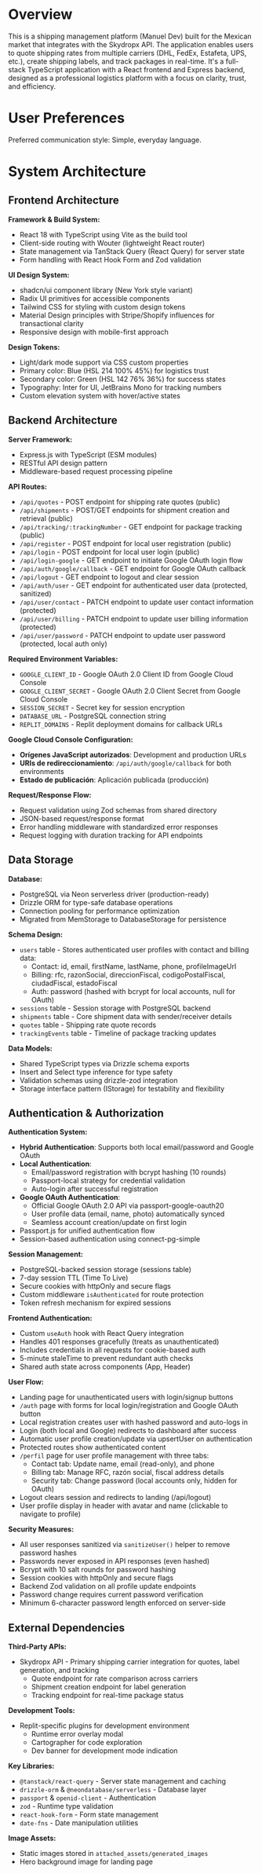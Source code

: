 # Overview

This is a shipping management platform (Manuel Dev) built for the Mexican market that integrates with the Skydropx API. The application enables users to quote shipping rates from multiple carriers (DHL, FedEx, Estafeta, UPS, etc.), create shipping labels, and track packages in real-time. It's a full-stack TypeScript application with a React frontend and Express backend, designed as a professional logistics platform with a focus on clarity, trust, and efficiency.

# User Preferences

Preferred communication style: Simple, everyday language.

# System Architecture

## Frontend Architecture

**Framework & Build System:**
- React 18 with TypeScript using Vite as the build tool
- Client-side routing with Wouter (lightweight React router)
- State management via TanStack Query (React Query) for server state
- Form handling with React Hook Form and Zod validation

**UI Design System:**
- shadcn/ui component library (New York style variant)
- Radix UI primitives for accessible components
- Tailwind CSS for styling with custom design tokens
- Material Design principles with Stripe/Shopify influences for transactional clarity
- Responsive design with mobile-first approach

**Design Tokens:**
- Light/dark mode support via CSS custom properties
- Primary color: Blue (HSL 214 100% 45%) for logistics trust
- Secondary color: Green (HSL 142 76% 36%) for success states
- Typography: Inter for UI, JetBrains Mono for tracking numbers
- Custom elevation system with hover/active states

## Backend Architecture

**Server Framework:**
- Express.js with TypeScript (ESM modules)
- RESTful API design pattern
- Middleware-based request processing pipeline

**API Routes:**
- `/api/quotes` - POST endpoint for shipping rate quotes (public)
- `/api/shipments` - POST/GET endpoints for shipment creation and retrieval (public)
- `/api/tracking/:trackingNumber` - GET endpoint for package tracking (public)
- `/api/register` - POST endpoint for local user registration (public)
- `/api/login` - POST endpoint for local user login (public)
- `/api/login-google` - GET endpoint to initiate Google OAuth login flow
- `/api/auth/google/callback` - GET endpoint for Google OAuth callback
- `/api/logout` - GET endpoint to logout and clear session
- `/api/auth/user` - GET endpoint for authenticated user data (protected, sanitized)
- `/api/user/contact` - PATCH endpoint to update user contact information (protected)
- `/api/user/billing` - PATCH endpoint to update user billing information (protected)
- `/api/user/password` - PATCH endpoint to update user password (protected, local auth only)

**Required Environment Variables:**
- `GOOGLE_CLIENT_ID` - Google OAuth 2.0 Client ID from Google Cloud Console
- `GOOGLE_CLIENT_SECRET` - Google OAuth 2.0 Client Secret from Google Cloud Console
- `SESSION_SECRET` - Secret key for session encryption
- `DATABASE_URL` - PostgreSQL connection string
- `REPLIT_DOMAINS` - Replit deployment domains for callback URLs

**Google Cloud Console Configuration:**
- **Orígenes JavaScript autorizados**: Development and production URLs
- **URIs de redireccionamiento**: `/api/auth/google/callback` for both environments
- **Estado de publicación**: Aplicación publicada (producción)

**Request/Response Flow:**
- Request validation using Zod schemas from shared directory
- JSON-based request/response format
- Error handling middleware with standardized error responses
- Request logging with duration tracking for API endpoints

## Data Storage

**Database:**
- PostgreSQL via Neon serverless driver (production-ready)
- Drizzle ORM for type-safe database operations
- Connection pooling for performance optimization
- Migrated from MemStorage to DatabaseStorage for persistence

**Schema Design:**
- `users` table - Stores authenticated user profiles with contact and billing data:
  - Contact: id, email, firstName, lastName, phone, profileImageUrl
  - Billing: rfc, razonSocial, direccionFiscal, codigoPostalFiscal, ciudadFiscal, estadoFiscal
  - Auth: password (hashed with bcrypt for local accounts, null for OAuth)
- `sessions` table - Session storage with PostgreSQL backend
- `shipments` table - Core shipment data with sender/receiver details
- `quotes` table - Shipping rate quote records
- `trackingEvents` table - Timeline of package tracking updates

**Data Models:**
- Shared TypeScript types via Drizzle schema exports
- Insert and Select type inference for type safety
- Validation schemas using drizzle-zod integration
- Storage interface pattern (IStorage) for testability and flexibility

## Authentication & Authorization

**Authentication System:**
- **Hybrid Authentication**: Supports both local email/password and Google OAuth
- **Local Authentication**: 
  - Email/password registration with bcrypt hashing (10 rounds)
  - Passport-local strategy for credential validation
  - Auto-login after successful registration
- **Google OAuth Authentication**:
  - Official Google OAuth 2.0 API via passport-google-oauth20
  - User profile data (email, name, photo) automatically synced
  - Seamless account creation/update on first login
- Passport.js for unified authentication flow
- Session-based authentication using connect-pg-simple

**Session Management:**
- PostgreSQL-backed session storage (sessions table)
- 7-day session TTL (Time To Live)
- Secure cookies with httpOnly and secure flags
- Custom middleware `isAuthenticated` for route protection
- Token refresh mechanism for expired sessions

**Frontend Authentication:**
- Custom `useAuth` hook with React Query integration
- Handles 401 responses gracefully (treats as unauthenticated)
- Includes credentials in all requests for cookie-based auth
- 5-minute staleTime to prevent redundant auth checks
- Shared auth state across components (App, Header)

**User Flow:**
- Landing page for unauthenticated users with login/signup buttons
- `/auth` page with forms for local login/registration and Google OAuth button
- Local registration creates user with hashed password and auto-logs in
- Login (both local and Google) redirects to dashboard after success
- Automatic user profile creation/update via upsertUser on authentication
- Protected routes show authenticated content
- `/perfil` page for user profile management with three tabs:
  - Contact tab: Update name, email (read-only), and phone
  - Billing tab: Manage RFC, razón social, fiscal address details
  - Security tab: Change password (local accounts only, hidden for OAuth)
- Logout clears session and redirects to landing (/api/logout)
- User profile display in header with avatar and name (clickable to navigate to profile)

**Security Measures:**
- All user responses sanitized via `sanitizeUser()` helper to remove password hashes
- Passwords never exposed in API responses (even hashed)
- Bcrypt with 10 salt rounds for password hashing
- Session cookies with httpOnly and secure flags
- Backend Zod validation on all profile update endpoints
- Password change requires current password verification
- Minimum 6-character password length enforced on server-side

## External Dependencies

**Third-Party APIs:**
- Skydropx API - Primary shipping carrier integration for quotes, label generation, and tracking
  - Quote endpoint for rate comparison across carriers
  - Shipment creation endpoint for label generation
  - Tracking endpoint for real-time package status

**Development Tools:**
- Replit-specific plugins for development environment
  - Runtime error overlay modal
  - Cartographer for code exploration
  - Dev banner for development mode indication

**Key Libraries:**
- `@tanstack/react-query` - Server state management and caching
- `drizzle-orm` & `@neondatabase/serverless` - Database layer
- `passport` & `openid-client` - Authentication
- `zod` - Runtime type validation
- `react-hook-form` - Form state management
- `date-fns` - Date manipulation utilities

**Image Assets:**
- Static images stored in `attached_assets/generated_images`
- Hero background image for landing page
